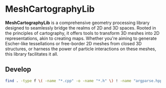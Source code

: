 # MeshCartographyLib

**MeshCartographyLib** is a comprehensive geometry processing library designed to seamlessly bridge the realms of 2D and 3D spaces. Rooted in the principles of cartography, it offers tools to transform 3D meshes into 2D representations, akin to creating maps. Whether you're aiming to generate Escher-like tessellations or free-border 2D meshes from closed 3D structures, or harness the power of particle interactions on these meshes, this library facilitates it all.

## Develop

```bash
find . -type f \( -name "*.cpp" -o -name "*.h" \) ! -name "argparse.hpp" -exec clang-format -i {} \;
```
